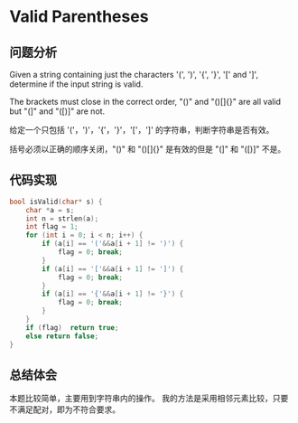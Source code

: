 # Valid Parentheses

## 问题分析
Given a string containing just the characters '(', ')', '{', '}', '[' and ']', determine if the input string is valid.

The brackets must close in the correct order, "()" and "()[]{}" are all valid but "(]" and "([)]" are not.

给定一个只包括 '('，')'，'{'，'}'，'['，']' 的字符串，判断字符串是否有效。

括号必须以正确的顺序关闭，"()" 和 "()[]{}" 是有效的但是 "(]" 和 "([)]" 不是。

## 代码实现
``` C
bool isValid(char* s) {
	char *a = s;
	int n = strlen(a);
	int flag = 1;
	for (int i = 0; i < n; i++) {
		if (a[i] == '('&&a[i + 1] != ')') {
			flag = 0; break;
		}
		if (a[i] == '['&&a[i + 1] != ']') {
			flag = 0; break;
		}
		if (a[i] == '{'&&a[i + 1] != '}') {
			flag = 0; break;
		}
	}
	if (flag)  return true;
	else return false;
}
```

## 总结体会
本题比较简单，主要用到字符串内的操作。
我的方法是采用相邻元素比较，只要不满足配对，即为不符合要求。
